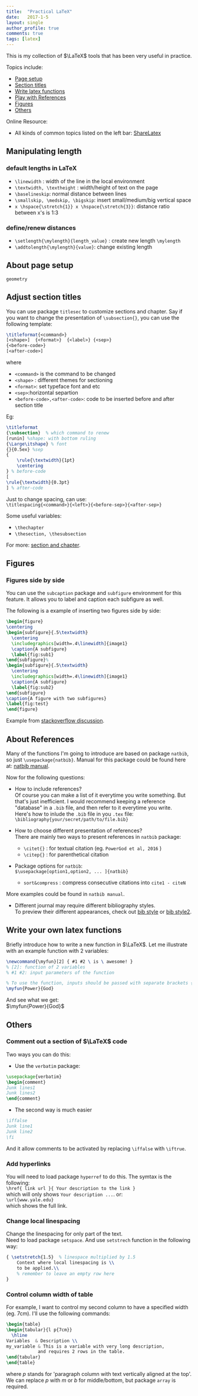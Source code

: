 ```yaml
---
title:  "Practical LaTeX"
date:   2017-1-5
layout: single
author_profile: true
comments: true
tags: [latex]
---
```



This is my collection of $\LaTeX$
tools that has been very useful in practice.

Topics include:   

- [Page setup](#page)
- [Section titles](#sections)
- [Write latex functions](#latex_fun)  
- [Play with References](#refs) 
- [Figures](#figs)
- [Others](#others)


Online Resource:

- All kinds of common topics listed on the left bar: [ShareLatex](https://cn.sharelatex.com/learn/Main_Page)

## Manipulating length

### default lengths in LaTeX

- `\linewidth` : width of the line in the local environment
- `\textwidth, \textheight` : width/height of text on the page
- `\baselineskip`: normal distance between lines 
- `\smallskip, \medskip, \bigskip`: insert small/medium/big vertical space
- `x \hspace{\stretch{1}} x \hspace{\stretch{3}}`: distance ratio between x's is 1:3

### define/renew distances

- `\setlength{\mylength}{length_value}` : create new length `\mylength`
- `\addtolength{\mylength}{value}`: change existing length

## <a name="page"></a> About page setup
`geometry`

## <a name="sections"></a> Adjust section titles
You can use package `titlesec` to customize sections and chapter. Say if you want to change the presentation of `\subsection{}`, you can use the following template:

```latex
\titleformat{<command>}
[<shape>]  {<format>}  {<label>} {<sep>}
{<before-code>}
[<after-code>]
```

where 

- `<command>` is the command to be changed   
- `<shape>` : different themes for sectioning  
- `<format>`: set typeface font and etc  
- `<sep>`:horizontal separtion  
- `<before-code>,<after-code>`: code to be inserted before and after section title

Eg: 

```latex
\titleformat
{\subsection}  % which command to renew
[runin] %shape: with bottom ruling
{\Large\itshape} % font
{}{0.5ex} %sep
{
    \rule{\textwidth}{1pt}
    \centering
} % before-code
[
\rule{\textwidth}{0.3pt}
] % after-code
```

Just to change spacing, can use:   
`\titlespacing{<command>}{<left>}{<before-sep>}{<after-sep>}`

Some useful variables:

- `\thechapter`
- `\thesection, \thesubsection`

For more: [section and chapter](https://cn.sharelatex.com/learn/Sections_and_chapters#/Document_Sectioning).

## <a name="figs"></a>Figures
### Figures side by side
You can use the `subcaption` package and `subfigure` environment for this feature. It allows you to label and caption each subfigure as well.

The following is a example of inserting two figures side by side:

```latex
\begin{figure}
\centering
\begin{subfigure}{.5\textwidth}
  \centering
  \includegraphics[width=.4\linewidth]{image1}
  \caption{A subfigure}
  \label{fig:sub1}
\end{subfigure}%
\begin{subfigure}{.5\textwidth}
  \centering
  \includegraphics[width=.4\linewidth]{image1}
  \caption{A subfigure}
  \label{fig:sub2}
\end{subfigure}
\caption{A figure with two subfigures}
\label{fig:test}
\end{figure}
```

Example from [stackoverflow discussion](http://tex.stackexchange.com/questions/37581/latex-figures-side-by-side).


## <a name="refs"></a>About References
Many of the functions I'm going to introduce are based on package `natbib`, so just `\usepackage{natbib}`. Manual for this package could be found here at: [natbib manual](http://ctan.mackichan.com/macros/latex/contrib/natbib/natnotes.pdf). 

Now for the following questions:

- How to include references?   
	Of course you can make a list of it everytime you write something. But that's just inefficient. I would recommend keeping a reference "database" in a `.bib` file, and then refer to it everytime you write.   
	Here's how to inlude the `.bib` file in you `.tex` file:   
  `\bibliography{your/secret/path/to/file.bib}`

- How to choose different presentation of references?   
There are mainly two ways to present references in `natbib` package:
	- `\citet{}` : for textual citation (eg. `PowerGod et al, 2016` )
	- `\citep{}` : for parenthetical citation 


- Package options for `natbib`:    
`$\usepackage[option1,option2, ... ]{natbib} `
	- `sort&compress` : compress consecutive citations into `cite1 - citeN`


More examples could be found in `natbib manual`.

- Different journal may require different bibliography styles.   
To preview their different appearances, check out [bib style](http://www.reed.edu/cis/help/LaTeX/bibtexstyles.html) or [bib style2](http://www.cs.stir.ac.uk/~kjt/software/latex/showbst.html).


## <a name="latex_fun"></a> Write your own latex functions


Briefly introduce how to write a new function in $\LaTeX$. Let me illustrate with an example function with 2 variables:

```latex
\newcommand{\myfun}[2] { #1 #2 \ is \ awesome! }
% [2]: function of 2 variables
% #1 #2: input parameters of the function

% To use the function, inputs should be passed with separate brackets {}
\myfun{Power}{God}
```

And see what we get:   
$\newcommand{\myfun}[2] { #1 #2 \ is \ awesome! }$
$\myfun{Power}{God}$




## <a name="others"></a> Others
### Comment out a section of $\LaTeX$ code
Two ways you can do this:

- Use the `verbatim` package:

```latex
\usepackage{verbatim}   
\begin{comment}
Junk lines1
Junk lines2
\end{comment}
```

- The second way is much easier

```latex
\iffalse
Junk line1
Junk line2
\fi
```
  And it allow comments to be activated by replacing `\iffalse` with `\iftrue`.

### Add hyperlinks
You will need to load package `hyperref` to do this. The symtax is the following:	
`\href{ link url }{ Your description to the link }`   
which will only shows `Your description ...`. or:   
`\url{www.yale.edu}`   
which shows the full link.

### Change local linespacing
Change the linespacing for only part of the text.    
Need to load package `setspace`. And use `setstrech` function in the following way:

```latex
{ \setstretch{1.5}  % linespace multiplied by 1.5
	Context where local linespacing is \\
	to be applied.\\
	% remember to leave an empty row here
}
```

### Control column width of table

For example, I want to control my second column to have a specified width (eg. 7cm). I'll use the following commands:

```latex
\begin{table}
\begin{tabular}{l p{7cm}}
  \hline
Variables  & Description \\ 
my_variable & This is a variable with very long description, 
            and requires 2 rows in the table.
\end{tabular}
\end{table}
```

where $p$ stands for 'paragraph column with text vertically aligned at the top'. We can replace $p$ with $m$ or $b$ for middle/bottom, but package `array` is required. 